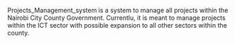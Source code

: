 Projects_Management_system is a system to manage all projects within the Nairobi City County Government. Currentlu, it is meant to manage projects within the ICT sector with possible expansion to all other sectors within the county.
